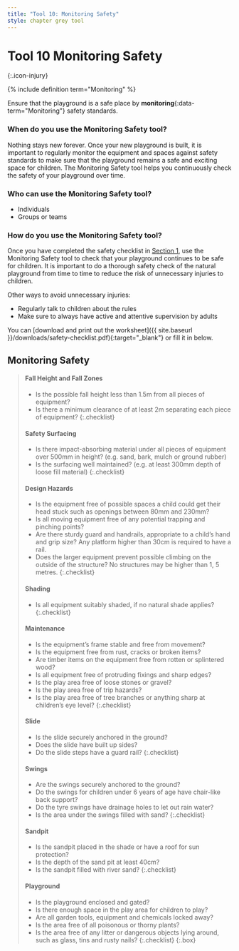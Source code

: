 ```yaml
---
title: "Tool 10: Monitoring Safety"
style: chapter grey tool
---
```


# **Tool 10** Monitoring Safety
{:.icon-injury}

{% include definition term="Monitoring" %}

Ensure that the playground is a safe place by **monitoring**{:data-term="Monitoring"} safety standards.

### When do you use the Monitoring Safety tool?

Nothing stays new forever. Once your new playground is built, it is important to regularly monitor the equipment and spaces against safety standards to make sure that the playground remains a safe and exciting space for children. The Monitoring Safety tool helps you continuously check the safety of your playground over time.

### Who can use the Monitoring Safety tool?

-   Individuals
-   Groups or teams

### How do you use the Monitoring Safety tool?

Once you have completed the safety checklist in [Section 1](01.html#playground-safety), use the Monitoring Safety tool to check that your playground continues to be safe for children. It is important to do a thorough safety check of the natural playground from time to time to reduce the risk of unnecessary injuries to children.

Other ways to avoid unnecessary injuries:

-   Regularly talk to children about the rules
-   Make sure to always have active and attentive supervision by adults

You can [download and print out the worksheet]({{ site.baseurl }}/downloads/safety-checklist.pdf){:target="_blank"} or fill it in below.

## Monitoring Safety

> #### Fall Height and Fall Zones
> 
> - Is the possible fall height less than 1.5m from all pieces of equipment?
> - Is there a minimum clearance of at least 2m separating each piece of equipment?
> {:.checklist}
> 
> #### Safety Surfacing
> 
> - Is there impact-absorbing material under all pieces of equipment over 500mm in height? (e.g. sand, bark, mulch or ground rubber)
> - Is the surfacing well maintained? (e.g. at least 300mm depth of loose fill material)
> {:.checklist}
> 
> #### Design Hazards
> 
> - Is the equipment free of possible spaces a child could get their head stuck such as openings between 80mm and 230mm?
> - Is all moving equipment free of any potential trapping and pinching points?
> - Are there sturdy guard and handrails, appropriate to a child’s hand and grip size? Any platform higher than 30cm is required to have a rail.
> - Does the larger equipment prevent possible climbing on the outside of the structure? No structures may be higher than 1, 5 metres.
> {:.checklist}
> 
> #### Shading
> 
> - Is all equipment suitably shaded, if no natural shade applies?
> {:.checklist}
> 
> #### Maintenance
> 
> - Is the equipment’s frame stable and free from movement?
> - Is the equipment free from rust, cracks or broken items?
> - Are timber items on the equipment free from rotten or splintered wood?
> - Is all equipment free of protruding fixings and sharp edges?
> - Is the play area free of loose stones or gravel?
> - Is the play area free of trip hazards?
> - Is the play area free of tree branches or anything sharp at children’s eye level?
> {:.checklist}
> 
> #### Slide
> 
> - Is the slide securely anchored in the ground?
> - Does the slide have built up sides?
> - Do the slide steps have a guard rail?
> {:.checklist}
> 
> #### Swings
> 
> - Are the swings securely anchored to the ground?
> - Do the swings for children under 6 years of age have chair-like back support?
> - Do the tyre swings have drainage holes to let out rain water?
> - Is the area under the swings filled with sand?
> {:.checklist}
> 
> #### Sandpit
> 
> - Is the sandpit placed in the shade or have a roof for sun protection?
> - Is the depth of the sand pit at least 40cm?
> - Is the sandpit filled with river sand?
> {:.checklist}
> 
> #### Playground
> 
> - Is the playground enclosed and gated?
> - Is there enough space in the play area for children to play?
> - Are all garden tools, equipment and chemicals locked away?
> - Is the area free of all poisonous or thorny plants?
> - Is the area free of any litter or dangerous objects lying around, such as glass, tins and rusty nails?
> {:.checklist}
{:.box}
